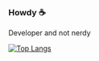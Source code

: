 ### Howdy ☕
Developer and not nerdy

[![Top Langs](https://github-readme-stats.vercel.app/api/top-langs/?username=shpoopdy&theme=onedark&hide=ShaderLab)](https://github.com/shpoody/github-readme-stats)

<!--
**shpoopdy/shpoopdy** is a ✨ _special_ ✨ repository because its `README.md` (this file) appears on your GitHub profile.

Here are some ideas to get you started:

- 🔭 I’m currently working on ...
- 🌱 I’m currently learning ...
- 👯 I’m looking to collaborate on ...
- 🤔 I’m looking for help with ...
- 💬 Ask me about ...
- 📫 How to reach me: ...
- 😄 Pronouns: ...
- ⚡ Fun fact: ...
-->
